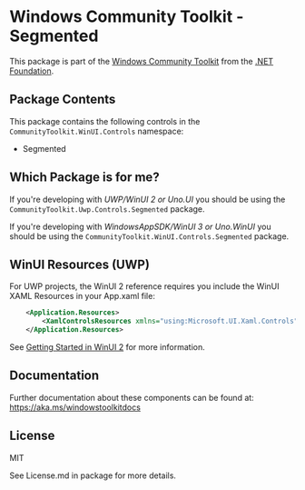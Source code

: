 
# Windows Community Toolkit - Segmented

This package is part of the [Windows Community Toolkit](https://aka.ms/toolkit/windows) from the [.NET Foundation](https://dotnetfoundation.org).

## Package Contents

This package contains the following controls in the `CommunityToolkit.WinUI.Controls` namespace:

- Segmented

## Which Package is for me?

If you're developing with _UWP/WinUI 2 or Uno.UI_ you should be using the `CommunityToolkit.Uwp.Controls.Segmented` package.

If you're developing with _WindowsAppSDK/WinUI 3 or Uno.WinUI_ you should be using the `CommunityToolkit.WinUI.Controls.Segmented` package.

## WinUI Resources (UWP)

For UWP projects, the WinUI 2 reference requires you include the WinUI XAML Resources in your App.xaml file:

```xml
    <Application.Resources>
        <XamlControlsResources xmlns="using:Microsoft.UI.Xaml.Controls" />
    </Application.Resources>
```

See [Getting Started in WinUI 2](https://learn.microsoft.com/windows/apps/winui/winui2/getting-started) for more information.

## Documentation

Further documentation about these components can be found at: https://aka.ms/windowstoolkitdocs

## License

MIT

See License.md in package for more details.
